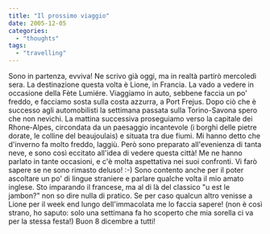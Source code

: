 ```yaml
---
title: "Il prossimo viaggio"
date: 2005-12-05
categories: 
  - "thoughts"
tags: 
  - "travelling"
---
```


Sono in partenza, evviva! Ne scrivo già oggi, ma in realtà partirò mercoledì sera. La destinazione questa volta è Lione, in Francia. La vado a vedere in occasione della Fète Lumiére. Viaggiamo in auto, sebbene faccia un po' freddo, e facciamo sosta sulla costa azzurra, a Port Frejus. Dopo ciò che è successo agli automobilisti la settimana passata sulla Torino-Savona spero che non nevichi. La mattina successiva proseguiamo verso la capitale dei Rhone-Alpes, circondata da un paesaggio incantevole (i borghi delle pietre dorate, le colline del beaujoulais) e situata tra due fiumi. Mi hanno detto che d'inverno fa molto freddo, laggiù. Però sono preparato all'evenienza di tanta neve, e sono così eccitato all'idea di vedere questa città! Me ne hanno parlato in tante occasioni, e c'è molta aspettativa nei suoi confronti. Vi farò sapere se ne sono rimasto deluso! :-) Sono contento anche per il poter ascoltare un po' di lingue straniere e parlare qualche volta il mio amato inglese. Sto imparando il francese, ma al di là del classico "u est le jambon?" non so dire nulla di pratico. Se per caso qualcun altro venisse a Lione per il week end lungo dell'immacolata me lo faccia sapere! (non è così strano, ho saputo: solo una settimana fa ho scoperto che mia sorella ci va per la stessa festa!) Buon 8 dicembre a tutti!
